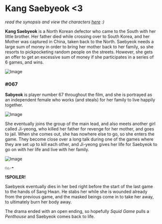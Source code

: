 # **Kang Saebyeok <3**

_read the synopsis and view the characters [here](https://en.wikipedia.org/wiki/Squid_Game) :)_

**Kang Saebyeok** is a North Korean defector who came to the South with her little brother. Her father died while crossing over to South Korea, and her Mother was captured in China, taken back to the North. Saebyeok needs a large sum of money in order to bring her mother back to her family, so she resorts to pickpocketing random people on the streets. However, she gets an offer to get an excessive sum of money if she participates in a series of 6 games, and wins.

![Image](https://www.bestmoviesonnetflixrightnow.com/wp-content/uploads/2021/09/242226098_463463904774453_6697836953072630999_n.jpg)

### **#067**

**Sabyeok** is player number 67 throughout the film, and she is portrayed as an independent female who works (and steals) for her family to live happily together. 

![Image](https://i.ytimg.com/vi/S2hAI6y-eIw/maxresdefault.jpg)

She eventually joins the group of the main lead, and also meets another girl called Ji-yeong, who killed her father for revenge for her mother, and goes to jail. When she comes out, she has nowhere else to go, so she enters the game. They become close over a long talk during one of the games where they are set up to kill each other, and Ji-yeong gives her life for Saebyeok to go on with her life and live with her family.

![Image](https://encrypted-tbn0.gstatic.com/images?q=tbn:ANd9GcTKeSHHRCJH1Q9X6g3aq-_TikLumG1ZP4eUTA&usqp=CAU)


```markdown
○△☆☂
```

**!SPOILER!**

Saebyeok eventually dies in her bed right before the start of the last game to the hands of Sang Hwan. He stabs her while she is wounded already from the previous game, and the masked beings come in to take her away, to ultimately burn her body away. 

The drama ended with an open ending, so hopefully _Squid Game_ pulls a _Penthouse_ and Saebyeok comes back to life.
